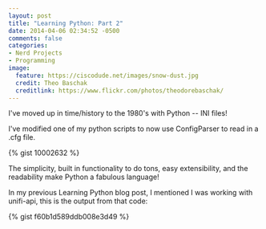 ```yaml
---
layout: post
title: "Learning Python: Part 2"
date: 2014-04-06 02:34:52 -0500
comments: false
categories: 
- Nerd Projects
- Programming
image:
  feature: https://ciscodude.net/images/snow-dust.jpg
  credit: Theo Baschak
  creditlink: https://www.flickr.com/photos/theodorebaschak/
---
```

I've moved up in time/history to the 1980's with Python -- INI files!

I've modified one of my python scripts to now use ConfigParser to read in a .cfg file.

{% gist 10002632 %}

The simplicity, built in functionality to do tons, easy extensibility, and the readability make Python a fabulous language!

In my previous Learning Python blog post, I mentioned I was working with unifi-api, this is the output from that code:

{% gist f60b1d589ddb008e3d49 %}
